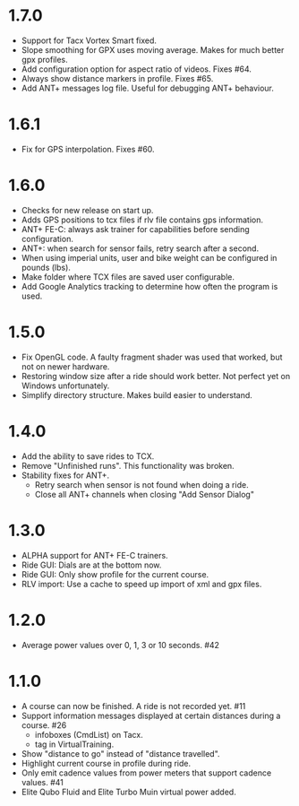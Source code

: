 # 1.7.0

- Support for Tacx Vortex Smart fixed. 
- Slope smoothing for GPX uses moving average. Makes for much better gpx profiles.
- Add configuration option for aspect ratio of videos. Fixes #64.
- Always show distance markers in profile. Fixes #65.
- Add ANT+ messages log file. Useful for debugging ANT+ behaviour.

# 1.6.1

- Fix for GPS interpolation. Fixes #60.

# 1.6.0

- Checks for new release on start up.
- Adds GPS positions to tcx files if rlv file contains gps information.
- ANT+ FE-C: always ask trainer for capabilities before sending 
  configuration.
- ANT+: when search for sensor fails, retry search after a second.
- When using imperial units, user and bike weight can be configured
  in pounds (lbs).
- Make folder where TCX files are saved user configurable.
- Add Google Analytics tracking to determine how often the program
  is used.

# 1.5.0

- Fix OpenGL code. A faulty fragment shader was used that worked, but
not on newer hardware.
- Restoring window size after a ride should work better. Not perfect yet
on Windows unfortunately.
- Simplify directory structure. Makes build easier to understand.

# 1.4.0

- Add the ability to save rides to TCX.
- Remove "Unfinished runs". This functionality was broken.
- Stability fixes for ANT+. 
  - Retry search when sensor is not found when doing a ride.
  - Close all ANT+ channels when closing "Add Sensor Dialog"


# 1.3.0

- ALPHA support for ANT+ FE-C trainers.
- Ride GUI: Dials are at the bottom now.
- Ride GUI: Only show profile for the current course.
- RLV import: Use a cache to speed up import of xml and gpx files.

# 1.2.0

- Average power values over 0, 1, 3 or 10 seconds. #42 

# 1.1.0

- A course can now be finished. A ride is not recorded yet. #11
- Support information messages displayed at certain distances during a course. #26
   - infoboxes (CmdList) on Tacx.
   - <informations> tag in VirtualTraining.
- Show "distance to go" instead of "distance travelled".
- Highlight current course in profile during ride.
- Only emit cadence values from power meters that support cadence values. #41
- Elite Qubo Fluid and Elite Turbo Muin virtual power added.

